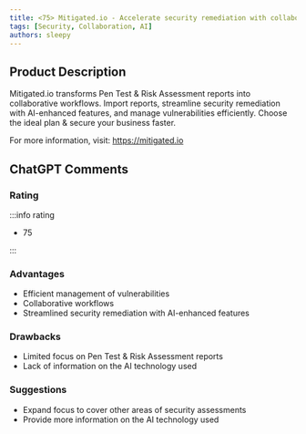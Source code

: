 ```yaml
---
title: <75> Mitigated.io - Accelerate security remediation with collaborative workflows
tags: [Security, Collaboration, AI]
authors: sleepy
---
```


## Product Description

Mitigated.io transforms Pen Test &amp; Risk Assessment reports into collaborative workflows. Import reports, streamline security remediation with AI-enhanced features, and manage vulnerabilities efficiently. Choose the ideal plan &amp; secure your business faster.

For more information, visit: https://mitigated.io

## ChatGPT Comments

### Rating

:::info rating

- 75

:::

### Advantages

- Efficient management of vulnerabilities
- Collaborative workflows
- Streamlined security remediation with AI-enhanced features


### Drawbacks

- Limited focus on Pen Test & Risk Assessment reports
- Lack of information on the AI technology used

### Suggestions

- Expand focus to cover other areas of security assessments
- Provide more information on the AI technology used